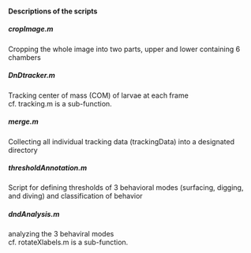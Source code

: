 #### Descriptions of the scripts 


##### cropImage.m
Cropping the whole image into two parts, upper and lower containing 6 chambers  
  
##### DnDtracker.m
Tracking center of mass (COM) of larvae at each frame  
cf. tracking.m is a sub-function.  

##### merge.m
Collecting all individual tracking data (trackingData) into a designated directory  
  
##### thresholdAnnotation.m
Script for defining thresholds of 3 behavioral modes (surfacing, digging, and diving) and classification of behavior  
  
##### dndAnalysis.m
analyzing the 3 behaviral modes  
cf. rotateXlabels.m is a sub-function.  

